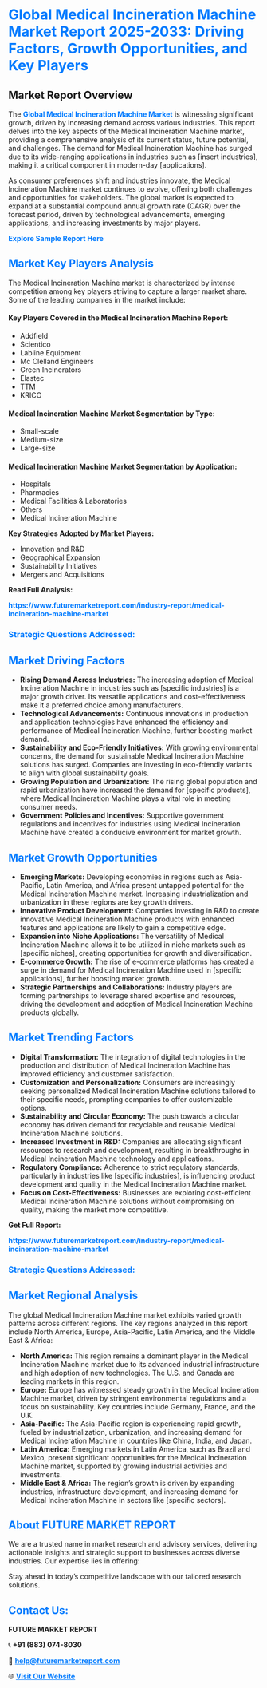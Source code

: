 <h1 style="color: #007BFF;">Global Medical Incineration Machine Market Report 2025-2033: Driving Factors, Growth Opportunities, and Key Players</h1>

<section id="overview">
<h2>Market Report Overview</h2>
<p>The <a href="https://www.futuremarketreport.com/industry-report/medical-incineration-machine-market" style="color: #007BFF; text-decoration: none;"><strong>Global Medical Incineration Machine Market</strong></a> is witnessing significant growth, driven by increasing demand across various industries. This report delves into the key aspects of the Medical Incineration Machine market, providing a comprehensive analysis of its current status, future potential, and challenges. The demand for Medical Incineration Machine has surged due to its wide-ranging applications in industries such as [insert industries], making it a critical component in modern-day [applications].</p>
<p>As consumer preferences shift and industries innovate, the Medical Incineration Machine market continues to evolve, offering both challenges and opportunities for stakeholders. The global market is expected to expand at a substantial compound annual growth rate (CAGR) over the forecast period, driven by technological advancements, emerging applications, and increasing investments by major players.</p>
</section>

<section id="overview">
<p><a href="https://www.futuremarketreport.com/request-sample/reportId=127448" style="color: #007BFF; text-decoration: none;"><strong>Explore Sample Report Here</strong></a></p>
</section>

<section id="key-players">
<h2 style="color: #007BFF;">Market Key Players Analysis</h2>
<p>The Medical Incineration Machine market is characterized by intense competition among key players striving to capture a larger market share. Some of the leading companies in the market include:</p>
<h4>Key Players Covered in the Medical Incineration Machine Report:</h4>
<ul><li>Addfield</li><li>Scientico</li><li>Labline Equipment</li><li>Mc Clelland Engineers</li><li>Green Incinerators</li><li>Elastec</li><li>TTM</li><li>KRICO</li></ul>
<h4>Medical Incineration Machine Market Segmentation by Type:</h4>
<ul><li>Small-scale</li><li>Medium-size</li><li>Large-size</li></ul>

<h4>Medical Incineration Machine Market Segmentation by Application:</h4>
<ul><li>Hospitals</li><li>Pharmacies</li><li>Medical Facilities &amp; Laboratories</li><li>Others</li><li>Medical Incineration Machine</li></ul>
<p><strong>Key Strategies Adopted by Market Players:</strong></p>
<ul>
<li>Innovation and R&D</li>
<li>Geographical Expansion</li>
<li>Sustainability Initiatives</li>
<li>Mergers and Acquisitions</li>
</ul>
</section>

<section>
<p><strong>Read Full Analysis: </strong></p><a href="https://www.futuremarketreport.com/industry-report/medical-incineration-machine-market" style="color: #007BFF; text-decoration: none;"><strong>https://www.futuremarketreport.com/industry-report/medical-incineration-machine-market</strong></a>
<h3 style="color: #007BFF;">Strategic Questions Addressed:</h3>
</section>

<section id="driving-factors">
<h2 style="color: #007BFF;">Market Driving Factors</h2>
<ul>
<li><strong>Rising Demand Across Industries:</strong> The increasing adoption of Medical Incineration Machine in industries such as [specific industries] is a major growth driver. Its versatile applications and cost-effectiveness make it a preferred choice among manufacturers.</li>
<li><strong>Technological Advancements:</strong> Continuous innovations in production and application technologies have enhanced the efficiency and performance of Medical Incineration Machine, further boosting market demand.</li>
<li><strong>Sustainability and Eco-Friendly Initiatives:</strong> With growing environmental concerns, the demand for sustainable Medical Incineration Machine solutions has surged. Companies are investing in eco-friendly variants to align with global sustainability goals.</li>
<li><strong>Growing Population and Urbanization:</strong> The rising global population and rapid urbanization have increased the demand for [specific products], where Medical Incineration Machine plays a vital role in meeting consumer needs.</li>
<li><strong>Government Policies and Incentives:</strong> Supportive government regulations and incentives for industries using Medical Incineration Machine have created a conducive environment for market growth.</li>
</ul>
</section>

<section id="growth-opportunities">
<h2 style="color: #007BFF;">Market Growth Opportunities</h2>
<ul>
<li><strong>Emerging Markets:</strong> Developing economies in regions such as Asia-Pacific, Latin America, and Africa present untapped potential for the Medical Incineration Machine market. Increasing industrialization and urbanization in these regions are key growth drivers.</li>
<li><strong>Innovative Product Development:</strong> Companies investing in R&D to create innovative Medical Incineration Machine products with enhanced features and applications are likely to gain a competitive edge.</li>
<li><strong>Expansion into Niche Applications:</strong> The versatility of Medical Incineration Machine allows it to be utilized in niche markets such as [specific niches], creating opportunities for growth and diversification.</li>
<li><strong>E-commerce Growth:</strong> The rise of e-commerce platforms has created a surge in demand for Medical Incineration Machine used in [specific applications], further boosting market growth.</li>
<li><strong>Strategic Partnerships and Collaborations:</strong> Industry players are forming partnerships to leverage shared expertise and resources, driving the development and adoption of Medical Incineration Machine products globally.</li>
</ul>
</section>

<section id="trending-factors">
<h2 style="color: #007BFF;">Market Trending Factors</h2>
<ul>
<li><strong>Digital Transformation:</strong> The integration of digital technologies in the production and distribution of Medical Incineration Machine has improved efficiency and customer satisfaction.</li>
<li><strong>Customization and Personalization:</strong> Consumers are increasingly seeking personalized Medical Incineration Machine solutions tailored to their specific needs, prompting companies to offer customizable options.</li>
<li><strong>Sustainability and Circular Economy:</strong> The push towards a circular economy has driven demand for recyclable and reusable Medical Incineration Machine solutions.</li>
<li><strong>Increased Investment in R&D:</strong> Companies are allocating significant resources to research and development, resulting in breakthroughs in Medical Incineration Machine technology and applications.</li>
<li><strong>Regulatory Compliance:</strong> Adherence to strict regulatory standards, particularly in industries like [specific industries], is influencing product development and quality in the Medical Incineration Machine market.</li>
<li><strong>Focus on Cost-Effectiveness:</strong> Businesses are exploring cost-efficient Medical Incineration Machine solutions without compromising on quality, making the market more competitive.</li>
</ul>
</section>

<section>
<p><strong>Get Full Report: </strong></p><a href="https://www.futuremarketreport.com/industry-report/medical-incineration-machine-market" style="color: #007BFF; text-decoration: none;"><strong>https://www.futuremarketreport.com/industry-report/medical-incineration-machine-market</strong></a>
<h3 style="color: #007BFF;">Strategic Questions Addressed:</h3>
</section>


<section id="regional-analysis">
<h2 style="color: #007BFF;">Market Regional Analysis</h2>
<p>The global Medical Incineration Machine market exhibits varied growth patterns across different regions. The key regions analyzed in this report include North America, Europe, Asia-Pacific, Latin America, and the Middle East & Africa:</p>
<ul>
<li><strong>North America:</strong> This region remains a dominant player in the Medical Incineration Machine market due to its advanced industrial infrastructure and high adoption of new technologies. The U.S. and Canada are leading markets in this region.</li>
<li><strong>Europe:</strong> Europe has witnessed steady growth in the Medical Incineration Machine market, driven by stringent environmental regulations and a focus on sustainability. Key countries include Germany, France, and the U.K.</li>
<li><strong>Asia-Pacific:</strong> The Asia-Pacific region is experiencing rapid growth, fueled by industrialization, urbanization, and increasing demand for Medical Incineration Machine in countries like China, India, and Japan.</li>
<li><strong>Latin America:</strong> Emerging markets in Latin America, such as Brazil and Mexico, present significant opportunities for the Medical Incineration Machine market, supported by growing industrial activities and investments.</li>
<li><strong>Middle East & Africa:</strong> The region’s growth is driven by expanding industries, infrastructure development, and increasing demand for Medical Incineration Machine in sectors like [specific sectors].</li>
</ul>
</section>

<footer>
<h2 style="color: #007BFF;">About FUTURE MARKET REPORT</h2>
<p>We are a trusted name in market research and advisory services, delivering actionable insights and strategic support to businesses across diverse industries. Our expertise lies in offering:</p>

<p>Stay ahead in today’s competitive landscape with our tailored research solutions.</p>

<h2 style="color: #007BFF;">Contact Us:</h2>
<p><strong>FUTURE MARKET REPORT</strong></p>
<p>📞 <strong>+91 (883) 074-8030</strong></p>
<p>📧 <strong><a href="mailto:help@futuremarketreport.com" style="color: #007BFF;">help@futuremarketreport.com</a></strong></p>
<p>🌐 <strong><a href="https://www.futuremarketreport.com/" style="color: #007BFF;">Visit Our Website</a></strong></p>
</footer>